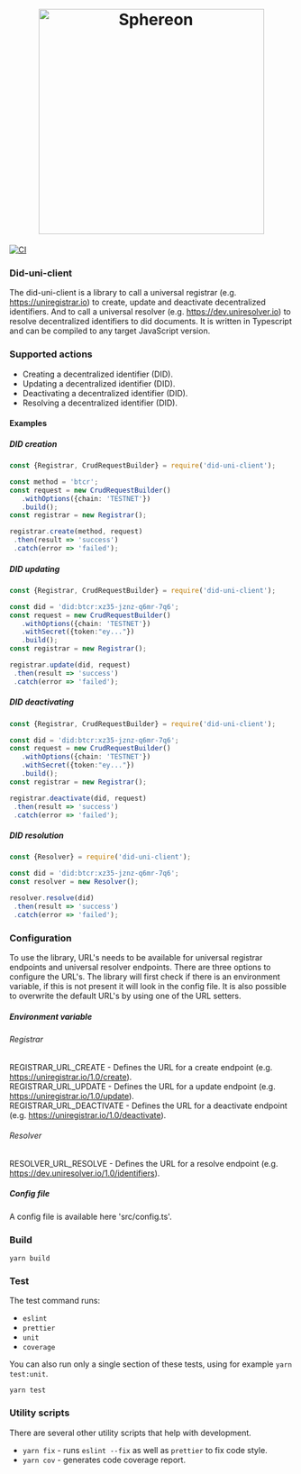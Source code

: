 <h1 align="center">
  <br>
  <a href="https://www.sphereon.com"><img src="https://sphereon.com/content/themes/sphereon/assets/img/logo.svg" alt="Sphereon" width="400"></a>
  <br>
</h1>

[![CI](https://github.com/Sphereon-Opensource/did-uni-client/actions/workflows/main.yml/badge.svg)](https://github.com/Sphereon-Opensource/did-uni-client/actions/workflows/main.yml)

### Did-uni-client
The did-uni-client is a library to call a universal registrar (e.g. https://uniregistrar.io) to create, update and deactivate decentralized identifiers. 
And to call a universal resolver (e.g. https://dev.uniresolver.io) to resolve decentralized identifiers to did documents. It is written in Typescript and can be compiled to any target JavaScript version.

### Supported actions
 * Creating a decentralized identifier (DID).
 * Updating a decentralized identifier (DID).
 * Deactivating a decentralized identifier (DID).
 * Resolving a decentralized identifier (DID).

#### Examples

##### DID creation
 ```typescript
const {Registrar, CrudRequestBuilder} = require('did-uni-client');

const method = 'btcr';
const request = new CrudRequestBuilder()
    .withOptions({chain: 'TESTNET'})
    .build();
const registrar = new Registrar();

registrar.create(method, request) 
  .then(result => 'success')
  .catch(error => 'failed');
 ```

##### DID updating
 ```typescript
const {Registrar, CrudRequestBuilder} = require('did-uni-client');

const did = 'did:btcr:xz35-jznz-q6mr-7q6';
const request = new CrudRequestBuilder()
    .withOptions({chain: 'TESTNET'})
    .withSecret({token:"ey..."})
    .build();
const registrar = new Registrar();

registrar.update(did, request)
  .then(result => 'success')
  .catch(error => 'failed');
 ```

##### DID deactivating
 ```typescript
const {Registrar, CrudRequestBuilder} = require('did-uni-client');

const did = 'did:btcr:xz35-jznz-q6mr-7q6';
const request = new CrudRequestBuilder()
    .withOptions({chain: 'TESTNET'})
    .withSecret({token:"ey..."})
    .build();
const registrar = new Registrar();

registrar.deactivate(did, request)
  .then(result => 'success')
  .catch(error => 'failed');
 ```

##### DID resolution
 ```typescript
const {Resolver} = require('did-uni-client');

const did = 'did:btcr:xz35-jznz-q6mr-7q6';
const resolver = new Resolver();

resolver.resolve(did)
  .then(result => 'success')
  .catch(error => 'failed');
 ```

### Configuration
To use the library, URL's needs to be available for universal registrar endpoints and universal resolver endpoints. There are three options to configure the URL's.
The library will first check if there is an environment variable, if this is not present it will look in the config file. It is also possible to overwrite the default URL's by using one of the URL setters.

##### Environment variable
###### Registrar
REGISTRAR_URL_CREATE - Defines the URL for a create endpoint (e.g. https://uniregistrar.io/1.0/create).  
REGISTRAR_URL_UPDATE - Defines the URL for a update endpoint (e.g. https://uniregistrar.io/1.0/update).  
REGISTRAR_URL_DEACTIVATE - Defines the URL for a deactivate endpoint (e.g. https://uniregistrar.io/1.0/deactivate).  

###### Resolver
RESOLVER_URL_RESOLVE - Defines the URL for a resolve endpoint (e.g. https://dev.uniresolver.io/1.0/identifiers).  

##### Config file
A config file is available here 'src/config.ts'.

### Build
```shell
yarn build
```

### Test
The test command runs:
* `eslint`
* `prettier`
* `unit`
* `coverage`

You can also run only a single section of these tests, using for example `yarn test:unit`.
```shell
yarn test
```

### Utility scripts
There are several other utility scripts that help with development.

* `yarn fix` - runs `eslint --fix` as well as `prettier` to fix code style.
* `yarn cov` - generates code coverage report.
